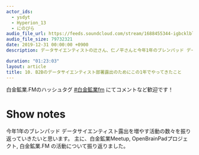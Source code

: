 ```yaml
---
actor_ids:
  - ysdyt
  - Hyperion_13
  - にのぴら
audio_file_url: https://feeds.soundcloud.com/stream/1688455344-igbcklblbkxg-010.mp3
audio_file_size: 79732321
date: 2019-12-31 00:00:00 +0900
description: データサイエンティストの辻さん、仁ノ平さんと今年1年のブレンパッド データサイエンティスト露出を増やす活動の色々を振り返っていきたいと思います。

duration: "01:23:03"
layout: article
title: 10. B2Bのデータサイエンティスト部署露出のためにこの1年でやってきたこと
---
```


白金鉱業.FMのハッシュタグ [#白金鉱業fm](https://twitter.com/search?q=%23%E7%99%BD%E9%87%91%E9%89%B1%E6%A5%ADfm&src=typed_query) にてコメントなど歓迎です！

# Show notes

今年1年のブレンパッド データサイエンティスト露出を増やす活動の数々を振り返っていきたいと思います。
主に、白金鉱業Meetup, OpenBrainPadプロジェクト, 白金鉱業.FM の活動について振り返りました。

